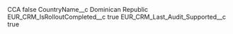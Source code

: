 <?xml version="1.0" encoding="UTF-8"?>
<CustomMetadata xmlns="http://soap.sforce.com/2006/04/metadata" xmlns:xsi="http://www.w3.org/2001/XMLSchema-instance" xmlns:xsd="http://www.w3.org/2001/XMLSchema">
    <label>CCA</label>
    <protected>false</protected>
    <values>
        <field>CountryName__c</field>
        <value xsi:type="xsd:string">Dominican Republic</value>
    </values>
    <values>
        <field>EUR_CRM_IsRolloutCompleted__c</field>
        <value xsi:type="xsd:boolean">true</value>
    </values>
    <values>
        <field>EUR_CRM_Last_Audit_Supported__c</field>
        <value xsi:type="xsd:boolean">true</value>
    </values>
</CustomMetadata>
